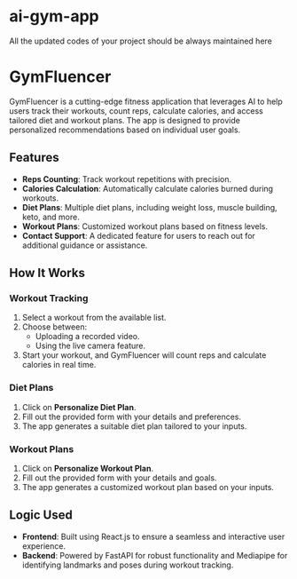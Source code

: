 # ai-gym-app
All the updated codes of your project should be always maintained here

# GymFluencer

GymFluencer is a cutting-edge fitness application that leverages AI to help users track their workouts, count reps, calculate calories, and access tailored diet and workout plans. The app is designed to provide personalized recommendations based on individual user goals.

## Features

- **Reps Counting**: Track workout repetitions with precision.
- **Calories Calculation**: Automatically calculate calories burned during workouts.
- **Diet Plans**: Multiple diet plans, including weight loss, muscle building, keto, and more.
- **Workout Plans**: Customized workout plans based on fitness levels.
- **Contact Support**: A dedicated feature for users to reach out for additional guidance or assistance.

## How It Works

### **Workout Tracking**
1. Select a workout from the available list.
2. Choose between:
   - Uploading a recorded video.
   - Using the live camera feature.
3. Start your workout, and GymFluencer will count reps and calculate calories in real time.

### **Diet Plans**
1. Click on **Personalize Diet Plan**.
2. Fill out the provided form with your details and preferences.
3. The app generates a suitable diet plan tailored to your inputs.

### **Workout Plans**
1. Click on **Personalize Workout Plan**.
2. Fill out the provided form with your details and goals.
3. The app generates a customized workout plan based on your inputs.

## Logic Used

- **Frontend**: Built using React.js to ensure a seamless and interactive user experience.
- **Backend**: Powered by FastAPI for robust functionality and Mediapipe for identifying landmarks and poses during workout tracking.

